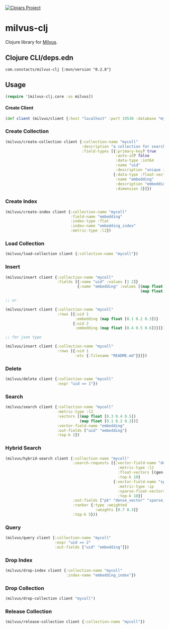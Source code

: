 [![Clojars Project](https://img.shields.io/clojars/v/com.constacts/milvus-clj.svg)](https://clojars.org/com.constacts/milvus-clj)

# milvus-clj

Clojure library for [Milvus](https://github.com/milvus-io/milvus).

## Clojure CLI/deps.edn

```
com.constacts/milvus-clj {:mvn/version "0.2.8"}
```

## Usage

```clojure
(require '[milvus-clj.core :as milvus])
```

#### Create Client

```clojure
(def client (milvus/client {:host "localhost" :port 19530 :database "mydb"}))
```

### Create Collection

```clojure
(milvus/create-collection client {:collection-name "mycoll"
                                  :description "a collection for search"
                                  :field-types [{:primary-key? true
                                                 :auto-id? false
                                                 :data-type :int64
                                                 :name "uid"
                                                 :description "unique id"}
                                                {:data-type :float-vector
                                                 :name "embedding"
                                                 :description "embeddings"
                                                 :dimension 3}]})
```


### Create Index

```clojure
(milvus/create-index client {:collection-name "mycoll"
                             :field-name "embedding"
                             :index-type :flat
                             :index-name "embedding_index"
                             :metric-type :l2})
```

### Load Collection

```clojure
(milvus/load-collection client {:collection-name "mycoll"})
```

### Insert 

```clojure
(milvus/insert client {:collection-name "mycoll"
                       :fields [{:name "uid" :values [1 2]}
                                {:name "embedding" :values [(map float [0.1 0.2 0.3])
                                                            (map float [0.4 0.5 0.6])]}]}

;; or

(milvus/insert client {:collection-name "mycoll"
                       :rows [{:uid 1
                               :embedding (map float [0.1 0.2 0.3])} 
                              {:uid 2
                               :embedding (map float [0.4 0.5 0.6])}]})

;; for json type

(milvus/insert client {:collection-name "mycoll"
                       :rows [{:uid 1
                               :etc {:filename "README.md"}}]})

```

### Delete

```clojure
(milvus/delete client {:collection-name "mycoll"
                       :expr "uid == 1"})
```

### Search

```clojure
(milvus/search client {:collection-name "mycoll"
                       :metric-type :l2
                       :vectors [(map float [0.3 0.4 0.5])
                                 (map float [0.1 0.2 0.3])]
                       :vector-field-name "embedding"
                       :out-fields ["uid" "embedding"]
                       :top-k 2})
```

### Hybrid Search

```clojure
(milvus/hybrid-search client {:collection-name "mycoll"
                              :search-requests [{:vector-field-name "dense_vector"
                                                  :metric-type :l2
                                                  :float-vectors [(gen-float-vector 10)]
                                                  :top-k 10}
                                                {:vector-field-name "sparse_vector"
                                                  :metric-type :ip
                                                  :sparse-float-vectors [(gen-sparse)]
                                                  :top-k 10}]
                              :out-fields ["pk" "dense_vector" "sparse_vector"]
                              :ranker {:type :weighted
                                        :weights [0.7 0.3]}
                              :top-k 5}))
```

### Query

```clojure
(milvus/query client {:collection-name "mycoll"
                      :expr "uid == 2"
                      :out-fields ["uid" "embedding"]})
```

### Drop Index

```clojure
(milvus/drop-index client {:collection-name "mycoll"
                           :index-name "embedding_index"})
```

### Drop Collection

```clojure
(milvus/drop-collection client "mycoll")
```

### Release Collection


```clojure
(milvus/release-collection client {:collection-name "mycoll"})
```
